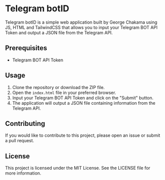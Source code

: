# Telegram botID

Telegram botID is a simple web application built by George Chakama using JS, HTML and TailwindCSS that allows you to input your Telegram BOT API Token and output a JSON file from the Telegram API.

## Prerequisites

- Telegram BOT API Token

## Usage

1. Clone the repository or download the ZIP file.
2. Open the `index.html` file in your preferred browser.
3. Input your Telegram BOT API Token and click on the "Submit" button.
4. The application will output a JSON file containing information from the Telegram API.

## Contributing

If you would like to contribute to this project, please open an issue or submit a pull request.

## License

This project is licensed under the MIT License. See the LICENSE file for more information.